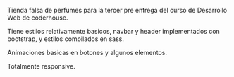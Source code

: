 Tienda falsa de perfumes para la tercer pre entrega del curso de Desarrollo Web de coderhouse.

Tiene estilos relativamente basicos, navbar y header implementados con bootstrap, y estilos compilados en sass. 

Animaciones basicas en botones y algunos elementos.

Totalmente responsive. 
